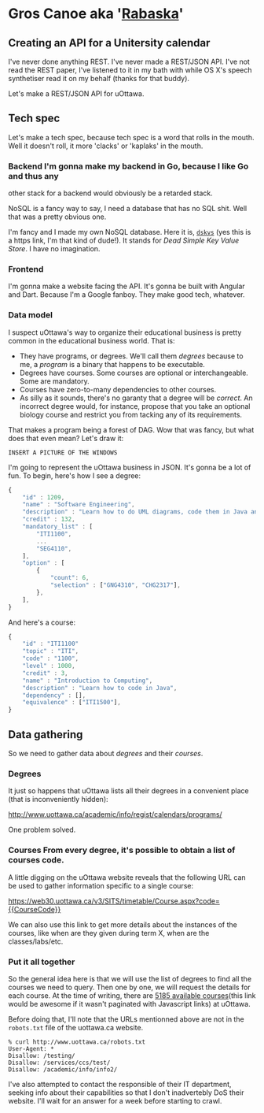 # Gros Canoe aka '[Rabaska](https://fr.wikipedia.org/wiki/Rabaska)'

## Creating an API for a Unitersity calendar

I've never done anything REST.  I've never made a REST/JSON API.  I've not read
the REST paper, I've listened to it in my bath with while OS X's speech
synthetiser read it on my behalf (thanks for that buddy).

Let's make a REST/JSON API for uOttawa.

## Tech spec

Let's make a tech spec, because tech spec is a word that rolls in the mouth.
Well it doesn't roll, it more 'clacks' or 'kaplaks' in the mouth.

### Backend I'm gonna make my backend in Go, because I like Go and thus any
other stack for a backend would obviously be a retarded stack.

NoSQL is a fancy way to say, I need a database that has no SQL shit.  Well that
was a pretty obvious one.

I'm fancy and I made my own NoSQL database.  Here it is,
[`dskvs`](https://github.com/aybabtme/dskvs) (yes this is a https link, I'm that
kind of dude!). It stands for _Dead Simple Key Value Store_.  I have no
imagination.

### Frontend

I'm gonna make a website facing the API.  It's gonna be built with Angular and
Dart.  Because I'm a Google fanboy.  They make good tech, whatever.

### Data model

I suspect uOttawa's way to organize their educational business is pretty common
in the educational business world.  That is:

* They have programs, or degrees. We'll call them _degrees_ because to me, a _program_ is a binary that happens to be executable.
* Degrees have courses.  Some courses are optional or interchangeable. Some
are mandatory.
* Courses have zero-to-many dependencies to other courses.
* As silly as it sounds, there's no garanty that a degree will be _correct_.
An incorrect degree would, for instance, propose that you take an optional
biology course and restrict you from tacking any of its requirements.

That makes a program being a forest of DAG.  Wow that was fancy, but what does
that even mean?  Let's draw it:

``` INSERT A PICTURE OF THE WINDOWS ```

I'm going to represent the uOttawa business in JSON.  It's gonna be a lot of
fun. To begin, here's how I see a degree:

```Javascript
{
	"id" : 1209,
	"name" : "Software Engineering",
	"description" : "Learn how to do UML diagrams, code them in Java and lose your soul doing so.",
	"credit" : 132,
	"mandatory_list" : [
		"ITI1100",
		...
		"SEG4110",
	],
	"option" : [
		{
			"count": 6,
			"selection" : ["GNG4310", "CHG2317"],
		},
	],
}
```

And here's a course:
```Javascript
{
	"id" : "ITI1100"
	"topic" : "ITI",
	"code" : "1100",
	"level" : 1000,
	"credit" : 3,
	"name" : "Introduction to Computing",
	"description" : "Learn how to code in Java",
	"dependency" : [],
	"equivalence" : ["ITI1500"],
}
```

## Data gathering

So we need to gather data about _degrees_ and their _courses_.

### Degrees
It just so happens that uOttawa lists all their degrees in a convenient
place (that is inconveniently hidden):

http://www.uottawa.ca/academic/info/regist/calendars/programs/

One problem solved.

### Courses From every degree, it's possible to obtain a list of courses code.

A little digging on the uOttawa website reveals that the following URL can be
used to gather information specific to a single course:

https://web30.uottawa.ca/v3/SITS/timetable/Course.aspx?code={{CourseCode}}

We can also use this link to get more details about the instances of the
courses, like when are they given during term X, when are the classes/labs/etc.

### Put it all together

So the general idea here is that we will use the list of degrees to find all the courses we need to query.  Then one by one, we will request the details for each course.  At the time of writing, there are [5185 available courses](https://web30.uottawa.ca/v3/SITS/timetable/SearchResults.aspx)(this link would be awesome if it wasn't paginated with Javascript links) at uOttawa.

Before doing that, I'll note that the URLs mentionned above are not in the `robots.txt` file of the uottawa.ca website.

```
% curl http://www.uottawa.ca/robots.txt
User-Agent: *
Disallow: /testing/
Disallow: /services/ccs/test/
Disallow: /academic/info/info2/
```

I've also attempted to contact the responsible of their IT department, seeking info about their capabilities so that I don't inadvertebly DoS their website. I'll wait for an answer for a week before starting to crawl.

